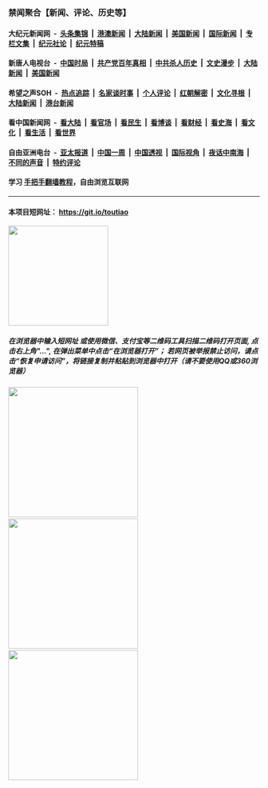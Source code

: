 ### 禁闻聚合【新闻、评论、历史等】

#### 大纪元新闻网 &nbsp;-&nbsp; [头条集锦](indexes/E头条集锦.md?t=03100432) &nbsp;|&nbsp; [港澳新闻](indexes/E港澳新闻.md?t=03100432)  &nbsp;|&nbsp; [大陆新闻](indexes/E大陆新闻.md?t=03100432) &nbsp;|&nbsp; [美国新闻](indexes/E美国新闻.md?t=03100432) &nbsp;|&nbsp; [国际新闻](indexes/E国际新闻.md?t=03100432) &nbsp;|&nbsp; [专栏文集](indexes/E专栏文集.md?t=03100432) &nbsp;|&nbsp; [纪元社论](indexes/E纪元社论.md?t=03100432) &nbsp;|&nbsp; [纪元特稿](indexes/E纪元特稿.md?t=03100432) 

#### 新唐人电视台 &nbsp;-&nbsp; [中国时局](indexes/N中国时局.md?t=03100432) &nbsp;|&nbsp; [共产党百年真相](indexes/N共产党百年真相.md?t=03100432) &nbsp;|&nbsp; [中共杀人历史](indexes/N中共杀人历史.md?t=03100432) &nbsp;|&nbsp; [文史漫步](indexes/N文史漫步.md?t=03100432) &nbsp;|&nbsp; [大陆新闻](indexes/N大陆新闻.md?t=03100432) &nbsp;|&nbsp; [美国新闻](indexes/N美国新闻.md?t=03100432)

#### 希望之声SOH &nbsp;-&nbsp; [热点追踪](indexes/H热点追踪.md?t=03100432) &nbsp;|&nbsp; [名家谈时事](indexes/H名家谈时事.md?t=03100432) &nbsp;|&nbsp; [个人评论](indexes/H个人评论.md?t=03100432)  &nbsp;|&nbsp; [红朝解密](indexes/H红朝解密.md?t=03100432) &nbsp;|&nbsp; [文化寻根](indexes/H文化寻根.md?t=03100432) &nbsp;|&nbsp; [大陆新闻](indexes/H大陆新闻.md?t=03100432) &nbsp;|&nbsp; [港台新闻](indexes/H港台新闻.md?t=03100432)

#### 看中国新闻网 &nbsp;-&nbsp; [看大陆](indexes/S看大陆.md?t=03100432) &nbsp;|&nbsp; [看官场](indexes/S看官场.md?t=03100432) &nbsp;|&nbsp; [看民生](indexes/S看民生.md?t=03100432)  &nbsp;|&nbsp; [看博谈](indexes/S看博谈.md?t=03100432) &nbsp;|&nbsp; [看财经](indexes/S看财经.md?t=03100432) &nbsp;|&nbsp; [看史海](indexes/S看史海.md?t=03100432) &nbsp;|&nbsp; [看文化](indexes/S看文化.md?t=03100432) &nbsp;|&nbsp; [看生活](indexes/S看生活.md?t=03100432) &nbsp;|&nbsp; [看世界](indexes/S看世界.md?t=03100432)

#### 自由亚洲电台 &nbsp;-&nbsp; [亚太报道](indexes/R亚太报道.md?t=03100432) &nbsp;|&nbsp; [中国一周](indexes/R中国一周.md?t=03100432) &nbsp;|&nbsp; [中国透视](indexes/R中国透视.md?t=03100432)  &nbsp;|&nbsp; [国际视角](indexes/R国际视角.md?t=03100432) &nbsp;|&nbsp; [夜话中南海](indexes/R夜话中南海.md?t=03100432) &nbsp;|&nbsp; [不同的声音](indexes/R不同的声音.md?t=03100432) &nbsp;|&nbsp; [特约评论](indexes/R特约评论.md?t=03100432)

#### 学习 [手把手翻墙教程](https://github.com/gfw-breaker/guides/wiki)，自由浏览互联网

----

#### 本项目短网址： https://git.io/toutiao
<img src="https://raw.githubusercontent.com/gfw-breaker/banned-news/master/scripts/img/qr.png" width="200px"/>  

##### 在浏览器中输入短网址 或使用微信、支付宝等二维码工具扫描二维码打开页面, 点击右上角"...", 在弹出菜单中点击“在浏览器打开”； 若网页被举报禁止访问，请点击“恢复申请访问”，将链接复制并粘贴到浏览器中打开（请不要使用QQ或360浏览器）

<img src="https://raw.githubusercontent.com/gfw-breaker/banned-news/master/scripts/img/1.png" width="260px"/> &nbsp; <img src="https://raw.githubusercontent.com/gfw-breaker/banned-news/master/scripts/img/2.png" width="260px"/> &nbsp; <img src="https://raw.githubusercontent.com/gfw-breaker/banned-news/master/scripts/img/3.png" width="260px"/>
